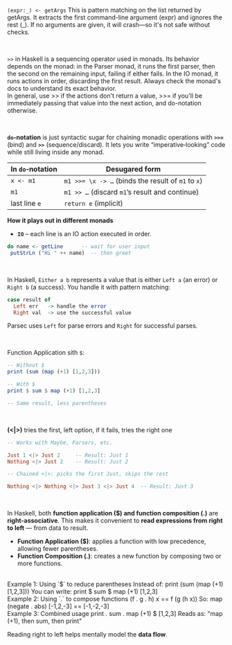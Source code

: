 `(expr:_) <- getArgs` This is pattern matching on the list returned by getArgs. It extracts the first command-line argument (expr) and ignores the rest (_). If no arguments are given, it will crash—so it's not safe without checks.

<br>

`>>` in Haskell is a sequencing operator used in monads. Its behavior depends on the monad: in the Parser monad, it runs the first parser, then the second on the remaining input, failing if either fails. In the IO monad, it runs actions in order, discarding the first result. Always check the monad's docs to understand its exact behavior.
<br>
In general, use >> if the actions don't return a value, >>= if you'll be immediately passing that value into the next action, and do-notation otherwise.

<br>

**`do`‑notation** is just syntactic sugar for chaining monadic operations with **`>>=`** (bind) and **`>>`** (sequence/discard). It lets you write “imperative‑looking” code while still living inside any monad.


| In `do`‑notation | Desugared form |
|------------------|----------------|
| `x <- m1`        | `m1 >>= \x -> …` (binds the result of `m1` to `x`) |
| `m1`             | `m1 >> …` (discard `m1`’s result and continue) |
| last line `e`    | `return e` (implicit) |

**How it plays out in different monads**

* **`IO`** – each line is an IO action executed in order.  
```haskell
do name <- getLine      -- wait for user input
 putStrLn ("Hi " ++ name)  -- then greet
```

<br>

In Haskell, `Either a b` represents a value that is either `Left a` (an error) or `Right b` (a success). You handle it with pattern matching:

```haskell
case result of  
  Left err   -> handle the error  
  Right val  -> use the successful value
```

Parsec uses `Left` for parse errors and `Right` for successful parses.

<br>

Function Application sith `$`:
```haskell
-- Without $
print (sum (map (+1) [1,2,3]))

-- With $
print $ sum $ map (+1) [1,2,3]

-- Same result, less parentheses
```

<br>

**(<|>)** tries the first, left option, if it fails, tries the right one
```haskell
-- Works with Maybe, Parsers, etc.

Just 1 <|> Just 2     -- Result: Just 1
Nothing <|> Just 2    -- Result: Just 2

-- Chained <|>: picks the first Just, skips the rest

Nothing <|> Nothing <|> Just 3 <|> Just 4  -- Result: Just 3
```

<br>

In Haskell, both **function application ($) and function composition (.)** are **right-associative**. This makes it convenient to **read expressions from right to left** — from data to result.

- **Function Application ($)**: applies a function with low precedence, allowing fewer parentheses.
- **Function Composition (.)**: creates a new function by composing two or more functions.

<br>
Example 1: Using `$` to reduce parentheses
Instead of:
  print (sum (map (+1) [1,2,3]))
You can write:
  print $ sum $ map (+1) [1,2,3]
<br>
Example 2: Using `.` to compose functions
  (f . g . h) x  ==  f (g (h x))
So:
  map (negate . abs) [-1,2,-3] == [-1,-2,-3]
<br>
Example 3: Combined usage
  print . sum . map (+1) $ [1,2,3]
Reads as: "map (+1), then sum, then print"

Reading right to left helps mentally model the **data flow**.

